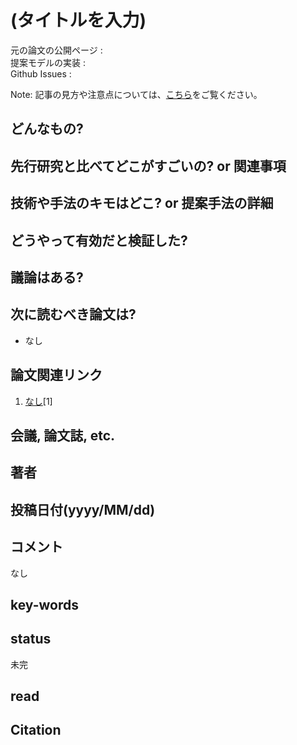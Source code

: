 # (タイトルを入力)

元の論文の公開ページ : []()  
提案モデルの実装 : []()  
Github Issues : []()  

Note: 記事の見方や注意点については、[こちら](/)をご覧ください。

## どんなもの?

## 先行研究と比べてどこがすごいの? or 関連事項

## 技術や手法のキモはどこ? or 提案手法の詳細

## どうやって有効だと検証した?

## 議論はある?

## 次に読むべき論文は?
- なし

## 論文関連リンク
1. [なし]()[1]

## 会議, 論文誌, etc.

## 著者

## 投稿日付(yyyy/MM/dd)

## コメント
なし

## key-words

## status
未完

## read

## Citation
